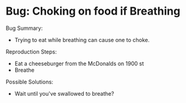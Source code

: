 # Bug: Choking on food if Breathing

Bug Summary:

- Trying to eat while breathing can cause one to choke.

Reproduction Steps:

- Eat a cheeseburger from the McDonalds on 1900 st
- Breathe

Possible Solutions:

- Wait until you've swallowed to breathe?
